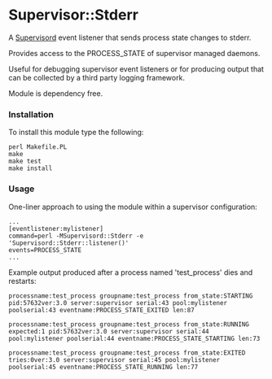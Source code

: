 # Supervisor::Stderr

A [Supervisord](https://supervisord.org/ "Supervisor: A Process Control System") event listener that sends process state changes to stderr.

Provides access to the PROCESS_STATE of supervisor managed daemons.

Useful for debugging supervisor event listeners or for producing output that can be collected by a third party logging framework.

Module is dependency free.

### Installation

To install this module type the following:
```
perl Makefile.PL
make
make test
make install
```

### Usage

One-liner approach to using the module within a supervisor configuration:
```
...
[eventlistener:mylistener]
command=perl -MSupervisord::Stderr -e 'Supervisord::Stderr::listener()'
events=PROCESS_STATE
...
```

Example output produced after a process named 'test_process' dies and restarts:

```
processname:test_process groupname:test_process from_state:STARTING pid:57632ver:3.0 server:supervisor serial:43 pool:mylistener poolserial:43 eventname:PROCESS_STATE_EXITED len:87

processname:test_process groupname:test_process from_state:RUNNING expected:1 pid:57632ver:3.0 server:supervisor serial:44 pool:mylistener poolserial:44 eventname:PROCESS_STATE_STARTING len:73

processname:test_process groupname:test_process from_state:EXITED tries:0ver:3.0 server:supervisor serial:45 pool:mylistener poolserial:45 eventname:PROCESS_STATE_RUNNING len:77
```